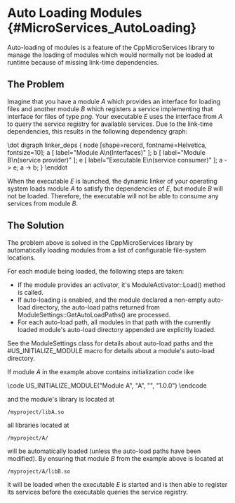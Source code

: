 Auto Loading Modules    {#MicroServices_AutoLoading}
====================

Auto-loading of modules is a feature of the CppMicroServices library to manage the loading
of modules which would normally not be loaded at runtime because of missing link-time
dependencies.

The Problem
-----------

Imagine that you have a module *A* which provides an interface for loading files and another
module *B* which registers a service implementing that interface for files of type *png*.
Your executable *E* uses the interface from *A* to query the service registry for available
services. Due to the link-time dependencies, this results in the following dependency graph:

\dot
digraph linker_deps {
  node [shape=record, fontname=Helvetica, fontsize=10];
  a [ label="Module A\n(Interfaces)" ];
  b [ label="Module B\n(service provider)" ];
  e [ label="Executable E\n(service consumer)" ];
  a -> e;
  a -> b;
}
\enddot

When the executable *E* is launched, the dynamic linker of your operating system loads
module *A* to satisfy the dependencies of *E*, but module *B* will not be loaded. Therefore,
the executable will not be able to consume any services from module *B*.

The Solution
------------

The problem above is solved in the CppMicroServices library by automatically loading modules
from a list of configurable file-system locations.

For each module being loaded, the following steps are taken:

 - If the module provides an activator, it's ModuleActivator::Load() method is called.
 - If auto-loading is enabled, and the module declared a non-empty auto-load directory, the
   auto-load paths returned from ModuleSettings::GetAutoLoadPaths() are processed.
 - For each auto-load path, all modules in that path with the currently loaded module's
   auto-load directory appended are explicitly loaded.

See the ModuleSettings class for details about auto-load paths and the #US_INITIALIZE_MODULE
macro for details about a module's auto-load directory.

If module *A* in the example above contains initialization code like

\code
US_INITIALIZE_MODULE("Module A", "A", "", "1.0.0")
\endcode

and the module's library is located at

    /myproject/libA.so

all libraries located at

    /myproject/A/

will be automatically loaded (unless the auto-load paths have been modified). By ensuring that
module *B* from the example above is located at

    /myproject/A/libB.so

it will be loaded when the executable *E* is started and is then able to register its services
before the executable queries the service registry.
   
